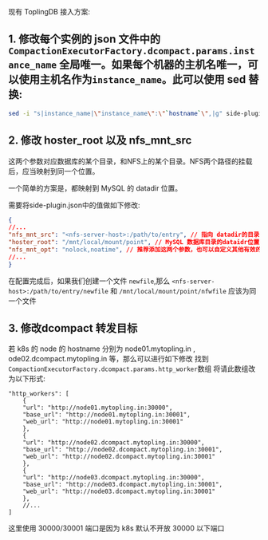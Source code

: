 
现有 ToplingDB 接入方案:
## 1. 修改每个实例的 json 文件中的 `CompactionExecutorFactory.dcompact.params.instance_name` 全局唯一。如果每个机器的主机名唯一，可以使用主机名作为`instance_name`。此可以使用 sed 替换:
```bash
sed -i "s|instance_name|\"instance_name\":\"`hostname`\",|g" side-plugin*.json
```
## 2. 修改 hoster_root 以及 nfs_mnt_src
这两个参数对应数据库的某个目录，和NFS上的某个目录。NFS两个路径的挂载后，应当映射到同一个位置。

一个简单的方案是，都映射到 MySQL 的 datadir 位置。

需要将side-plugin.json中的值做如下修改:
```json
{
//...
"nfs_mnt_src": "<nfs-server-host>:/path/to/entry", // 指向 datadir的目录位置，比如
"hoster_root": "/mnt/local/mount/point", // MySQL 数据库目录的dataidr位置，典型的如 /mnt/mynfs/datadir/mytopling-instance-1
"nfs_mnt_opt": "nolock,noatime", // 推荐添加这两个参数，也可以自定义其他有效的参数
//...
}
```
在配置完成后，如果我们创建一个文件 `newfile`,那么 `<nfs-server-host>:/path/to/entry/newfile` 和 `/mnt/local/mount/point/nfwfile` 应该为同一个文件

## 3. 修改dcompact 转发目标
若 k8s 的 node 的 hostname 分别为 node01.mytopling.in , ode02.dcompact.mytopling.in 等，那么可以进行如下修改
找到`CompactionExecutorFactory.dcompact.params.http_worker`数组
将请此数组改为以下形式:
```jsonc
"http_workers": [
    {
    "url": "http://node01.mytopling.in:30000",
    "base_url": "http://node01.mytopling.in:30001",
    "web_url": "http://node01.mytopling.in:30001"
    },
    {
    "url": "http://node02.dcompact.mytopling.in:30000",
    "base_url": "http://node02.dcompact.mytopling.in:30001",
    "web_url": "http://node02.dcompact.mytopling.in:30001"
    },
    {
    "url": "http://node03.dcompact.mytopling.in:30000",
    "base_url": "http://node03.dcompact.mytopling.in:30001",
    "web_url": "http://node03.dcompact.mytopling.in:30001"
    },
    //...
]
```
这里使用 30000/30001 端口是因为 k8s 默认不开放 30000 以下端口